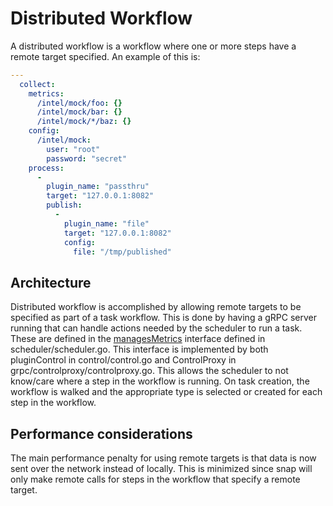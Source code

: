 # Distributed Workflow

A distributed workflow is a workflow where one or more steps have a remote target specified. An example of this is:

```yaml
---
  collect:
    metrics:
      /intel/mock/foo: {}
      /intel/mock/bar: {}
      /intel/mock/*/baz: {}
    config:
      /intel/mock:
        user: "root"
        password: "secret"
    process:
      -
        plugin_name: "passthru"
        target: "127.0.0.1:8082"
        publish:
          -
            plugin_name: "file"
            target: "127.0.0.1:8082"
            config:
              file: "/tmp/published"

```

## Architecture

Distributed workflow is accomplished by allowing remote targets to be specified as part of a task workflow. This is done by having a gRPC server running that can handle actions needed by the scheduler to run a task. These are defined in the [managesMetrics](https://github.com/intelsdi-x/snap/blob/master/scheduler/scheduler.go) interface defined in scheduler/scheduler.go. This interface is implemented by both pluginControl in control/control.go and  ControlProxy in grpc/controlproxy/controlproxy.go. This allows the scheduler to not know/care where a step in the workflow is running. On task creation, the workflow is walked and the appropriate type is selected or created for each step in the workflow.

## Performance considerations

The main performance penalty for using remote targets is that data is now sent over the network instead of locally. This is minimized since snap will only make remote calls for steps in the workflow that specify a remote target.
